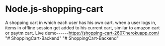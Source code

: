 # Node.js-shopping-cart 
A shopping cart in which each user has his own cart. when a user logs in, items in offline session get added to his current cart, similar to amazon cart or paytm cart.﻿
Live demo------https://shopping-cart-2607.herokuapp.com/
"# ShoppingCart-Backend" 
"# ShoppingCart-Backend" 
